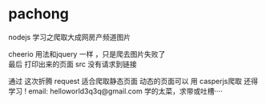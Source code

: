# pachong
nodejs 学习之爬取大成网房产频道图片

cheerio 用法和jquery 一样 ，只是爬去图片失败了  
最后 打印出来的页面 src 没有请求到链接
<div class="picTd">
    <img src="" id="PicSrc" />
</div>
通过 这次折腾 request 适合爬取静态页面
动态的页面可以 用 casperjs爬取  还得学习 !
email:
helloworld3q3q@gmail.com
学的太菜，求带或吐槽····
